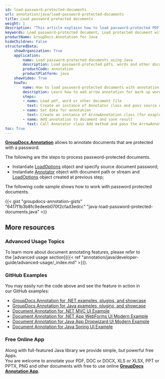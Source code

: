 ```yaml
---
id: load-password-protected-documents
url: annotation/java/load-password-protected-documents
title: Load password-protected documents
weight: 1
description: "This article explains how to load password-protected PDF, Word, Excel, PowerPoint documents when using GroupDocs.Annotation for Java."
keywords: Load password-protected document, Load protected document with GroupDocs.Annotation
productName: GroupDocs.Annotation for Java
hideChildren: False
structuredData:
    showOrganization: True
    application:
        name: Load password-protected documents using Java
        description: Load password-protected pdfs, words and other documents natively on mac, windows or ubuntu with high performance using Java language and GroupDocs.Annotation for Java APIs
        productCode: annotation
        productPlatform: java 
    showVideo: True
    howTo:
        name: How to load password-protected documents with annotation in Java
        description: Learn how to add arrow annotation for mark up words, pdf or other document in Java step by step
        steps:
        - name: Load pdf, word or other document file
          text: Create an instance of Annotator class and pass source document file path as a constructor parameter. You may specify absolute or relative file path as per your requirements.
        - name: Set data for annotation
          text: Create an instance of ArrowAnnotation class (for exaple) and add data for arrow annotation.
        - name: Add annotation to document and save result
          text: Call Annotator class Add method and pass the ArrowAnnotation object from the previous step as parameter then call Save method from Annotator class and pass the output filename as parameter.
toc: True
---
```


[**GroupDocs.Annotation**](https://products.groupdocs.com/annotation/java) allows to annotate documents that are protected with a password.

The following are the steps to process password-protected documents.

*   Instantiate [LoadOptions](https://apireference.groupdocs.com/java/annotation/com.groupdocs.annotation.options/LoadOptions) object and specify source document password;
*   Instantiate [Annotator](https://apireference.groupdocs.com/java/annotation/com.groupdocs.annotation/Annotator) object with document path or stream and [LoadOptions](https://apireference.groupdocs.com/java/annotation/com.groupdocs.annotation.options/LoadOptions) object created at previous step;
    

The following code sample shows how to work with password protected documents.

{{< gist "groupdocs-annotation-gists" "6417f1b3b8fc9edeeb070f2cfad3edcc" "java-load-password-protected-documents.java" >}}

## More resources
### Advanced Usage Topics
To learn more about document annotating features, please refer to the [advanced usage section]({{< ref "annotation/java/developer-guide/advanced-usage/_index.md" >}}).

### GitHub Examples
You may easily run the code above and see the feature in action in our GitHub examples:

*   [GroupDocs.Annotation for .NET examples, plugins, and showcase](https://github.com/groupdocs-annotation/GroupDocs.Annotation-for-.NET)
*   [GroupDocs.Annotation for Java examples, plugins, and showcase](https://github.com/groupdocs-annotation/GroupDocs.Annotation-for-Java)
*   [Document Annotation for .NET MVC UI Example](https://github.com/groupdocs-annotation/GroupDocs.Annotation-for-.NET-MVC)
*   [Document Annotation for .NET App WebForms UI Modern Example](https://github.com/groupdocs-annotation/GroupDocs.Annotation-for-.NET-WebForms)
*   [Document Annotation for Java App Dropwizard UI Modern Example](https://github.com/groupdocs-annotation/GroupDocs.Annotation-for-Java-Dropwizard)
*   [Document Annotation for Java Spring UI Example](https://github.com/groupdocs-annotation/GroupDocs.Annotation-for-Java-Spring)

### Free Online App
Along with full-featured Java library we provide simple, but powerful free Apps.  
You are welcome to annotate your PDF, DOC or DOCX, XLS or XLSX, PPT or PPTX, PNG and other documents with free to use online **[GroupDocs Annotation App](https://products.groupdocs.app/annotation)**.
